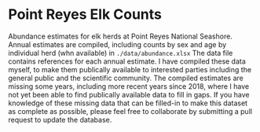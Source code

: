 # Point Reyes Elk Counts
Abundance estimates for elk herds at Point Reyes National Seashore. Annual estimates are compiled, including counts by sex and age by individual herd (whn available) in `./data/abundance.xlsx`
The data file contains references for each annual estimate. I have compiled these data myself, to make them publically available to interested parties including the general public and the scientific community. The compiled estimates are missing some years, including more recent years since 2018, where I have not yet been able to find publically available data to fill in gaps. If you have knowledge of these missing data that can be filled-in to make this dataset as complete as possible, please feel free to collaborate by submitting a pull request to update the database.
